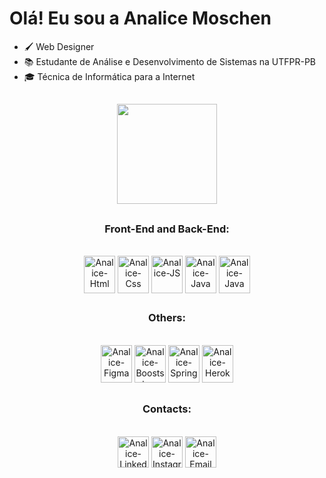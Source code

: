 ### <h1>Olá! Eu sou a Analice Moschen </h1>

- 🖌 Web Designer
- 📚 Estudante de Análise e Desenvolvimento de Sistemas na UTFPR-PB
- 🎓 Técnica de Informática para a Internet
 
 ## 

  
<div align="center">
  <div>
    <a href="https://github.com/analiceMM4">
     <img height="160em" src="https://github-readme-stats.vercel.app/api?username=AnaliceMM4&theme=radical&show_icons=true" /></a>

   
  </div>
    
  ##
 
<div align="center" style="display: inline_block">
 <h3>Front-End and Back-End:</h3><br>
    <img align="center" alt="Analice-Html" height="60" width="50"  src="https://cdn.jsdelivr.net/gh/devicons/devicon/icons/html5/html5-plain-wordmark.svg" />
    <img align="center" alt="Analice-Css" height="60" width="50" src="https://cdn.jsdelivr.net/gh/devicons/devicon/icons/css3/css3-plain-wordmark.svg" />      
    <img align="center" alt="Analice-JS" height="60" width="50"  src="https://cdn.jsdelivr.net/gh/devicons/devicon/icons/javascript/javascript-plain.svg" /> 
    <img align="center" alt="Analice-Java" height="60" width="50" src="https://cdn.jsdelivr.net/gh/devicons/devicon/icons/java/java-original.svg" />
    <img align="center" alt="Analice-Java" height="60" width="50" src="https://cdn.jsdelivr.net/gh/devicons/devicon/icons/python/python-original.svg" />         
</div>

<div align="center" style="display: inline_block">

 ## <h3>Others:</h3><br>
 
   <img alt="Analice-Figma" height="60" width="50" src="https://cdn.jsdelivr.net/gh/devicons/devicon/icons/figma/figma-original.svg" />
          
   <img alt="Analice-Booststrap" height="60" width="50" src="https://cdn.jsdelivr.net/gh/devicons/devicon/icons/bootstrap/bootstrap-original-wordmark.svg" />
 
   <img alt="Analice-Spring" height="60" width="50" src="https://cdn.jsdelivr.net/gh/devicons/devicon/icons/spring/spring-original.svg" />
   <img  alt="Analice-Heroku" height="60" width="50" src="https://cdn.jsdelivr.net/gh/devicons/devicon/icons/heroku/heroku-plain-wordmark.svg" />          
</div>


<div align="center" style="display: inline_block">
 
  ##
 
 <h3>Contacts:</h3><br>
 <a href="https://www.linkedin.com/in/analice-moschen-71634b213/" rel="noopener">
 <img  alt="Analice-Linkedin" height="50" width="50" src="https://user-images.githubusercontent.com/62485958/185765464-ca64c58d-33fe-4222-8ac6-4f596e1f8e4b.png" /></a>
  <a href="https://www.instagram.com/analice.moschen/" rel="noopener">
 <img  alt="Analice-Instagram" height="50" width="50" src="https://user-images.githubusercontent.com/62485958/185766264-b1891112-9b7a-4649-826c-11dbe3db5c44.png" /></a>

 <a href="mailto:analice.moschen16@gmail.com" rel="noopener">
 <img  alt="Analice-Email" height="50" width="50" src="https://user-images.githubusercontent.com/62485958/185766824-802af9d0-e011-46e8-bad0-cd186a409fdf.png" /></a>
 


</div>

<!---
AnaliceMM4/AnaliceMM4 is a ✨ special ✨ repository because its `README.md` (this file) appears on your GitHub profile.
You can click the Preview link to take a look at your changes.
--->
